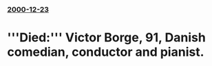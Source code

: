 ### [2000-12-23](/news/2000/12/23/index.md)

# '''Died:''' Victor Borge, 91, Danish comedian, conductor and pianist.



